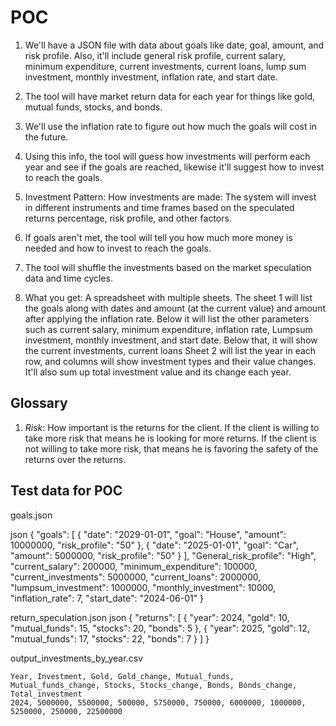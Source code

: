 # POC

1. We'll have a JSON file with data about goals like date, goal, amount, and risk profile. Also, it'll include general risk profile, current salary, minimum expenditure, current investments, current loans, lump sum investment, monthly investment, inflation rate, and start date.

2. The tool will have market return data for each year for things like gold, mutual funds, stocks, and bonds.

3. We'll use the inflation rate to figure out how much the goals will cost in the future. 

4. Using this info, the tool will guess how investments will perform each year and see if the goals are reached, likewise it'll suggest how to invest to reach the goals.

5. Investment Pattern: How investments are made: The system will invest in different instruments and time frames based on the speculated returns percentage, risk profile, and other factors.

6. If goals aren't met, the tool will tell you how much more money is needed and how to invest to reach the goals.

7. The tool will shuffle the investments based on the market speculation data and time cycles. 

8. What you get: A spreadsheet with multiple sheets. 
The sheet 1 will list the goals along with dates and amount (at the current value) and amount after applying the inflation rate. Below it will list the other parameters such as current salary, minimum expenditure, inflation rate, Lumpsum investment, monthly investment, and start date.
Below that, it will show the current investments, current loans
Sheet 2 will list the year in each row, and columns will show investment types and their value changes. It'll also sum up total investment value and its change each year.


## Glossary
1. *Risk*: How important is the returns for the client. If the client is willing to take more risk that means he is looking for more returns. If the client is not willing to take more risk, that means he is favoring the safety of the returns over the returns.

## Test data for POC
goals.json



json
{
"goals": [
{
"date": "2029-01-01",
"goal": "House",
"amount": 10000000,
"risk_profile": "50"
},
{
"date": "2025-01-01",
"goal": "Car",
"amount": 5000000,
"risk_profile": "50"
}
],
"General_risk_profile": "High",
"current_salary": 200000,
"minimum_expenditure": 100000,
"current_investments": 5000000,
"current_loans": 2000000,
"lumpsum_investment": 1000000,
"monthly_investment": 10000,
"inflation_rate": 7,
"start_date": "2024-06-01"
}


return_speculation.json
json
{
"returns": [
{
"year": 2024,
"gold": 10,
"mutual_funds": 15,
"stocks": 20,
"bonds": 5
},
{
"year": 2025,
"gold": 12,
"mutual_funds": 17,
"stocks": 22,
"bonds": 7
}
]
}


output_investments_by_year.csv
```csv
Year, Investment, Gold, Gold_change, Mutual_funds, Mutual_funds_change, Stocks, Stocks_change, Bonds, Bonds_change, Total_investment
2024, 5000000, 5500000, 500000, 5750000, 750000, 6000000, 1000000, 5250000, 250000, 22500000